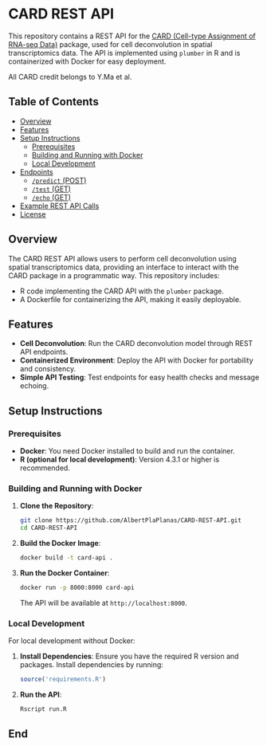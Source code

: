 # CARD REST API

This repository contains a REST API for the [CARD (Cell-type Assignment of RNA-seq Data)](https://github.com/YMa-lab/CARD) package, used for cell deconvolution in spatial transcriptomics data. The API is implemented using `plumber` in R and is containerized with Docker for easy deployment.

All CARD credit belongs to Y.Ma et al.

## Table of Contents

- [Overview](#overview)
- [Features](#features)
- [Setup Instructions](#setup-instructions)
  - [Prerequisites](#prerequisites)
  - [Building and Running with Docker](#building-and-running-with-docker)
  - [Local Development](#local-development)
- [Endpoints](#endpoints)
  - [`/predict` (POST)](#predict-post)
  - [`/test` (GET)](#test-get)
  - [`/echo` (GET)](#echo-get)
- [Example REST API Calls](#example-rest-api-calls)
- [License](#license)

## Overview

The CARD REST API allows users to perform cell deconvolution using spatial transcriptomics data, providing an interface to interact with the CARD package in a programmatic way. This repository includes:

- R code implementing the CARD API with the `plumber` package.
- A Dockerfile for containerizing the API, making it easily deployable.

## Features

- **Cell Deconvolution**: Run the CARD deconvolution model through REST API endpoints.
- **Containerized Environment**: Deploy the API with Docker for portability and consistency.
- **Simple API Testing**: Test endpoints for easy health checks and message echoing.

## Setup Instructions

### Prerequisites

- **Docker**: You need Docker installed to build and run the container.
- **R (optional for local development)**: Version 4.3.1 or higher is recommended.

### Building and Running with Docker

1. **Clone the Repository**:
    ```sh
    git clone https://github.com/AlbertPlaPlanas/CARD-REST-API.git
    cd CARD-REST-API
    ```

2. **Build the Docker Image**:
    ```sh
    docker build -t card-api .
    ```

3. **Run the Docker Container**:
    ```sh
    docker run -p 8000:8000 card-api
    ```

   The API will be available at `http://localhost:8000`.

### Local Development

For local development without Docker:

1. **Install Dependencies**:
    Ensure you have the required R version and packages. Install dependencies by running:
    ```R
    source('requirements.R')
    ```

2. **Run the API**:
    ```sh
    Rscript run.R
    ```

## End
